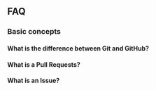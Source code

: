 ## FAQ

### Basic concepts

#### What is the difference between Git and GitHub?

#### What is a Pull Requests?

#### What is an Issue?